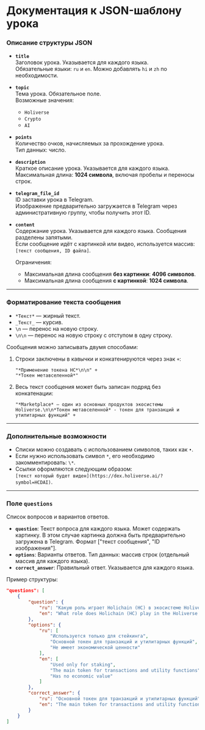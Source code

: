 # Документация к JSON-шаблону урока

### Описание структуры JSON

- **`title`**  
  Заголовок урока. Указывается для каждого языка.  
  Обязательные языки: `ru` и `en`. Можно добавлять `hi` и `zh` по необходимости.  

- **`topic`**  
  Тема урока. Обязательное поле.  
  Возможные значения:  
  - `Holiverse`  
  - `Crypto`  
  - `AI`  

- **`points`**  
  Количество очков, начисляемых за прохождение урока.  
  Тип данных: число.

- **`description`**  
  Краткое описание урока. Указывается для каждого языка.  
  Максимальная длина: **1024 символа**, включая пробелы и переносы строк.

- **`telegram_file_id`**  
  ID заставки урока в Telegram.  
  Изображение предварительно загружается в Telegram через административную группу, чтобы получить этот ID.

- **`content`**  
  Содержание урока. Указывается для каждого языка. Сообщения разделены запятыми.  
  Если сообщение идёт с картинкой или видео, используется массив: `[текст сообщения, ID файла]`.  

  Ограничения:
  - Максимальная длина сообщения **без картинки**: **4096 символов**.  
  - Максимальная длина сообщения **с картинкой**: **1024 символа**.  

---

### Форматирование текста сообщения

- `*Текст*` — жирный текст.  
- `_Текст_` — курсив.  
- `\n` — перенос на новую строку.  
- `\n\n` — перенос на новую строку с отступом в одну строку.

Сообщения можно записывать двумя способами:
1. Строки заключены в кавычки и конкатенируются через знак `+`:
   ```text
   "*Применение токена HC*\n\n" +
   "*Токен метавселенной*"
   ```
2. Весь текст сообщения может быть записан подряд без конкатенации:
   ```text
   "*Marketplace* — один из основных продуктов экосистемы Holiverse.\n\n*Токен метавселенной* - токен для транзакций и утилитарных функций" +
   ```

---

### Дополнительные возможности

- Списки можно создавать с использованием символов, таких как `•`.
- Если нужно использовать символ `*`, его необходимо закомментировать: `\*`.
- Ссылки оформляются следующим образом:  
  `[текст который будет виден](https://dex.holiverse.ai/?symbol=HCDAI)`.

---

### Поле `questions`

Список вопросов и вариантов ответов.  

- **`question`**: Текст вопроса для каждого языка. Может содержать картинку. В этом случае картинка должна быть предварительно загружена в Telegram. Формат ["текст сообщения", "ID изображения"].  
- **`options`**: Варианты ответов. Тип данных: массив строк (отдельный массив для каждого языка).  
- **`correct_answer`**: Правильный ответ. Указывается для каждого языка.

Пример структуры:
```json
"questions": [
    {
        "question": {
            "ru": "Какую роль играет Holichain (HC) в экосистеме Holiverse?",
            "en": "What role does Holichain (HC) play in the Holiverse ecosystem?"
        },
        "options": {
            "ru": [
                "Используется только для стейкинга",
                "Основной токен для транзакций и утилитарных функций",
                "Не имеет экономической ценности"
            ],
            "en": [
                "Used only for staking",
                "The main token for transactions and utility functions",
                "Has no economic value"
            ]
        },
        "correct_answer": {
            "ru": "Основной токен для транзакций и утилитарных функций",
            "en": "The main token for transactions and utility functions"
        }
    }
]
```
